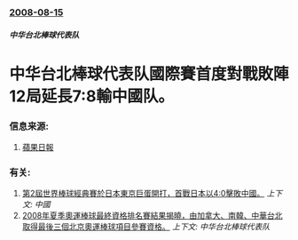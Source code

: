 ### [2008-08-15](/news/2008/08/15/index.md)

##### 中华台北棒球代表队
#  中华台北棒球代表队國際賽首度對戰敗陣12局延長7:8輸中國队。 




### 信息来源:

1. [蘋果日報](https://web.archive.org/web/20081205031357/http://1-apple.com.tw/index.cfm?Fuseaction=Article)

### 有关:

1. [第2屆世界棒球經典賽於日本東京巨蛋開打，首戰日本以4:0擊敗中國。](/news/2009/03/5/第2屆世界棒球經典賽於日本東京巨蛋開打-首戰日本以4-0擊敗中國.md) _上下文: 中國_
2. [2008年夏季奧運棒球最終資格排名賽結果揭曉，由加拿大、南韓、中華台北取得最後三個北京奧運棒球項目參賽資格。](/news/2008/03/14/2008年夏季奧運棒球最終資格排名賽結果揭曉-由加拿大-南韓-中華台北取得最後三個北京奧運棒球項目參賽資格.md) _上下文: 中华台北棒球代表队_
